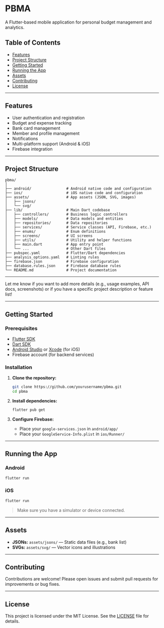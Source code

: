 # PBMA

A Flutter-based mobile application for personal budget management and analytics.

## Table of Contents

- [Features](#features)
- [Project Structure](#project-structure)
- [Getting Started](#getting-started)
- [Running the App](#running-the-app)
- [Assets](#assets)
- [Contributing](#contributing)
- [License](#license)

---

## Features

- User authentication and registration
- Budget and expense tracking
- Bank card management
- Member and profile management
- Notifications
- Multi-platform support (Android & iOS)
- Firebase integration

---

## Project Structure

```
pbma/
│
├── android/                # Android native code and configuration
├── ios/                    # iOS native code and configuration
├── assets/                 # App assets (JSON, SVG, images)
│   ├── jsons/
│   └── svg/
├── lib/                    # Main Dart codebase
│   ├── controllers/        # Business logic controllers
│   ├── models/             # Data models and entities
│   ├── repositories/       # Data repositories
│   ├── services/           # Service classes (API, Firebase, etc.)
│   ├── enums/              # Enum definitions
│   ├── screens/            # UI screens
│   ├── utils/              # Utility and helper functions
│   ├── main.dart           # App entry point
│   └── ...                 # Other Dart files
├── pubspec.yaml            # Flutter/Dart dependencies
├── analysis_options.yaml   # Linting rules
├── firebase.json           # Firebase configuration
├── database.rules.json     # Firebase database rules
└── README.md               # Project documentation
```

---

Let me know if you want to add more details (e.g., usage examples, API docs, screenshots) or if you have a specific project description or feature list!

---

## Getting Started

### Prerequisites

- [Flutter SDK](https://flutter.dev/docs/get-started/install)
- [Dart SDK](https://dart.dev/get-dart)
- [Android Studio](https://developer.android.com/studio) or [Xcode](https://developer.apple.com/xcode/) (for iOS)
- Firebase account (for backend services)

### Installation

1. **Clone the repository:**
   ```sh
   git clone https://github.com/yourusername/pbma.git
   cd pbma
   ```

2. **Install dependencies:**
   ```sh
   flutter pub get
   ```

3. **Configure Firebase:**
   - Place your `google-services.json` in `android/app/`
   - Place your `GoogleService-Info.plist` in `ios/Runner/`

---

## Running the App

### Android

```sh
flutter run
```

### iOS

```sh
flutter run
```

> Make sure you have a simulator or device connected.

---

## Assets

- **JSONs:** `assets/jsons/` — Static data files (e.g., bank list)
- **SVGs:** `assets/svg/` — Vector icons and illustrations

---

## Contributing

Contributions are welcome! Please open issues and submit pull requests for improvements or bug fixes.

---

## License

This project is licensed under the MIT License. See the [LICENSE](LICENSE) file for details.
